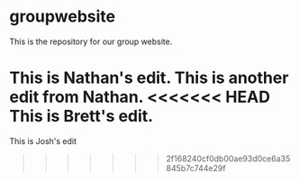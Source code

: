 # groupwebsite

This is the repository for our group website.

This is Nathan's edit.
This is another edit from Nathan.
<<<<<<< HEAD
This is Brett's edit.
=======

This is Josh's edit
>>>>>>> 2f168240cf0db00ae93d0ce6a35845b7c744e29f
